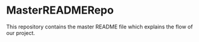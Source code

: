 # MasterREADMERepo
This repository contains the master README file which explains the flow of our project.
